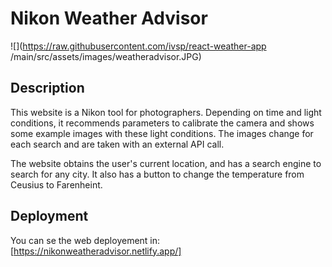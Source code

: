 # Nikon Weather Advisor
![](https://raw.githubusercontent.com/ivsp/react-weather-app
/main/src/assets/images/weatheradvisor.JPG)


## Description
This website is a Nikon tool for photographers. Depending on time and light conditions, it recommends parameters to calibrate the camera and shows some example images with these light conditions.
The images change for each search and are taken with an external API call.

The website obtains the user's current location, and has a search engine to search for any city. It also has a button to change the temperature from Ceusius to Farenheint.


## Deployment

You can se the web deployement in: [https://nikonweatheradvisor.netlify.app/]
